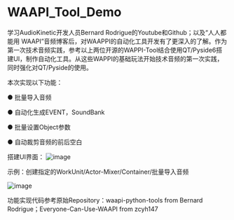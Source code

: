 # WAAPI_Tool_Demo

学习AudioKinetic开发人员Bernard Rodrigue的Youtube和Github；以及“人人都能用 WAAPI”音频博客后，对WAAPPI的自动化工具开发有了更深入的了解。作为第一次技术音频实践，参考以上两位开源的WAPPI-Tool结合使用QT/Pyside6搭建UI，制作自动化工具。从这些WAPPI的基础玩法开始技术音频的第一次实践，同时强化对QT/Pyside的使用。

本次实现以下功能：

● 批量导入音频

● 自动化生成EVENT，SoundBank

● 批量设置Object参数

● 自动裁剪音频的前后空白

搭建UI界面：
![image](https://github.com/user-attachments/assets/be3b769f-5ab8-4aff-b012-65c8b6bff15a)


示例：创建指定的WorkUnit/Actor-Mixer/Container/批量导入音频

![image](https://github.com/user-attachments/assets/e1e30c1e-f527-4955-9c36-f19a506f6152)

功能实现代码参考原始Repository：waapi-python-tools from Bernard Rodrigue；Everyone-Can-Use-WAAPI from zcyh147

